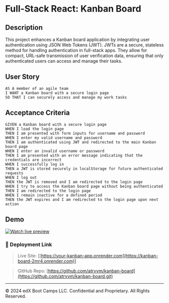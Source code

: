 # Full-Stack React: Kanban Board

## Description

This project enhances a Kanban board application by integrating user authentication using JSON Web Tokens (JWT). JWTs are a secure, stateless method for handling authentication in full-stack apps. They allow for compact, URL-safe transmission of user verification data, ensuring that only authenticated users can access and manage their tasks.

## User Story

```
AS A member of an agile team
I WANT a Kanban board with a secure login page
SO THAT I can securely access and manage my work tasks
```

## Acceptance Criteria

```
GIVEN a Kanban board with a secure login page
WHEN I load the login page
THEN I am presented with form inputs for username and password
WHEN I enter my valid username and password
THEN I am authenticated using JWT and redirected to the main Kanban board page
WHEN I enter an invalid username or password
THEN I am presented with an error message indicating that the credentials are incorrect
WHEN I successfully log in
THEN a JWT is stored securely in localStorage for future authenticated requests
WHEN I log out
THEN the JWT is removed and I am redirected to the login page
WHEN I try to access the Kanban board page without being authenticated
THEN I am redirected to the login page
WHEN I remain inactive for a defined period
THEN the JWT expires and I am redirected to the login page upon next action
```

## Demo
[![Watch live preview](https://raw.githubusercontent.com/atrvvm/kanban-board/main/demo_thumbnail.png)](https://raw.githubusercontent.com/atrvvm/kanban-board/main/kanban_demo.mp4)

### 🚀 Deployment Link

> Live Site: [[https://your-kanban-app.onrender.com](https://kanban-board-2mr4.onrender.com)]

> GitHub Repo: [https://github.com/atrvvm/kanban-board](https://github.com/atrvvm/kanban-board.git)
---

© 2024 edX Boot Camps LLC. Confidential and Proprietary. All Rights Reserved.
